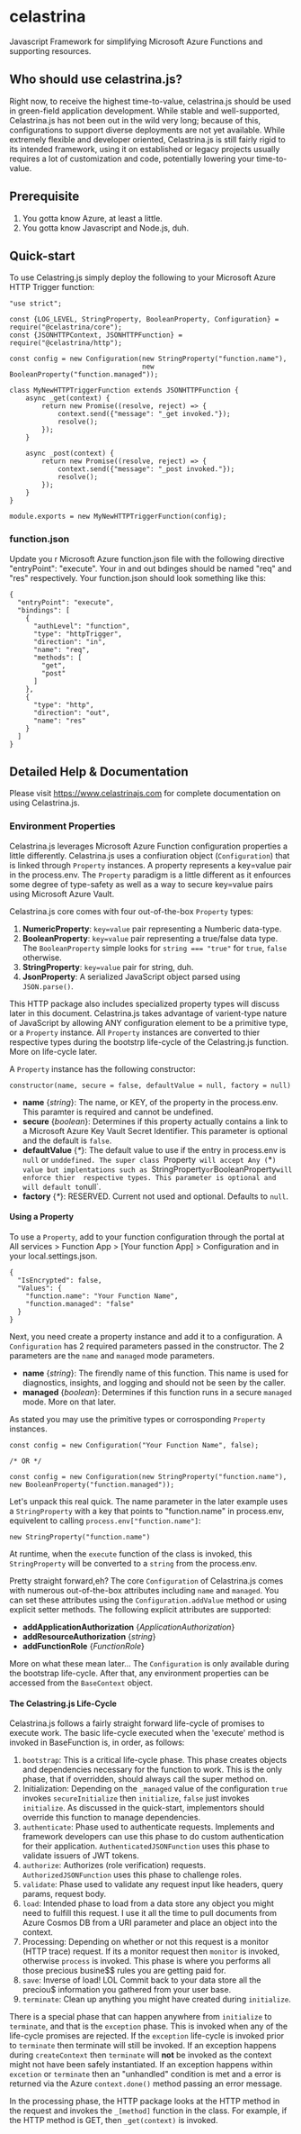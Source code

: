 # celastrina
Javascript Framework for simplifying Microsoft Azure Functions and supporting resources.

## Who should use celastrina.js?
Right now, to receive the highest time-to-value, celastrina.js should be used in green-field application development. 
While stable and well-supported, Celastrina.js has not been out in the wild very long; because of this, configurations 
to support diverse deployments are not yet available. While extremely flexible and developer oriented, Celastrina.js is
still fairly rigid to its intended framework, using it on established or legacy projects usually requires a lot of 
customization and code, potentially lowering your time-to-value.

## Prerequisite
1. You gotta know Azure, at least a little.
2. You gotta know Javascript and Node.js, duh.

## Quick-start
To use Celastring.js simply deploy the following to your Microsoft Azure HTTP Trigger function:

```
"use strict";

const {LOG_LEVEL, StringProperty, BooleanProperty, Configuration} = require("@celastrina/core");
const {JSONHTTPContext, JSONHTTPFunction} = require("@celastrina/http");

const config = new Configuration(new StringProperty("function.name"),
                                 new BooleanProperty("function.managed"));

class MyNewHTTPTriggerFunction extends JSONHTTPFunction {
    async _get(context) {
        return new Promise((resolve, reject) => {
            context.send({"message": "_get invoked."});
            resolve();
        });
    }

    async _post(context) {
        return new Promise((resolve, reject) => {
            context.send({"message": "_post invoked."});
            resolve();
        });
    }
}

module.exports = new MyNewHTTPTriggerFunction(config);

```

### function.json
Update you r Microsoft Azure function.json file with the following directive "entryPoint": "execute". Your in and out 
bdinges should be named "req" and "res" respectively. Your function.json should look something like this:

```
{
  "entryPoint": "execute",
  "bindings": [
    {
      "authLevel": "function",
      "type": "httpTrigger",
      "direction": "in",
      "name": "req",
      "methods": [
        "get",
        "post"
      ]
    },
    {
      "type": "http",
      "direction": "out",
      "name": "res"
    }
  ]
}
```

## Detailed Help & Documentation
Please visit https://www.celastrinajs.com for complete documentation on using Celastrina.js.

### Environment Properties
Celastrina.js leverages Microsoft Azure Function configuration properties a little differently. Celastrina.js uses a 
confiuration object (`Configuration`) that is linked through `Property` instances. A property represents a key=value pair in the 
process.env. The `Property` paradigm is a little different as it enfources some degree of type-safety as well as a 
way to secure key=value pairs using Microsoft Azure Vault.

Celastrina.js core comes with four out-of-the-box `Property` types:

1. **NumericProperty**: `key=value` pair representing a Numberic data-type.
2. **BooleanProperty**: `key=value` pair representing a true/false data type. The `BooleanProperty` simple looks for 
`string === "true"` for `true`, `false` otherwise.
3. **StringProperty**: `key=value` pair for string, duh.
4. **JsonProperty**: A serialized JavaScript object parsed using `JSON.parse()`.

This HTTP package also includes specialized property types will discuss later in this document. Celastrina.js takes 
advantage of varient-type nature of JavaScript by allowing ANY configuration element to be a primitive type, or a 
`Property` instance. All `Property` instances are converted to thier respective types during the bootstrp life-cycle of 
the Celastring.js function. More on life-cycle later.

A `Property` instance has the following constructor:

```
constructor(name, secure = false, defaultValue = null, factory = null)
```

- **name** {_string_}: The name, or KEY, of the property in the process.env. This paramter is required and cannot be 
undefined.
- **secure** {_boolean_}: Determines if this property actually contains a link to a Microsoft Azure Key Vault Secret 
Identifier. This parameter is optional and the default is `false`.
- **defaultValue** {_\*_}: The default value to use if the entry in process.env is `null` or `unddefined. The super
class `Property` will accept Any (`*`) value but implentations such as `StringProperty` or `BooleanProperty` will enforce thier 
respective types. This parameter is optional and will default to `null`.
- **factory** {_\*_}: RESERVED. Current not used and optional. Defaults to `null`.

#### Using a Property
To use a `Property`, add to your function configuration through the portal at All services > Function App > 
\[Your function App\] > Configuration and in your local.settings.json.

```
{
  "IsEncrypted": false,
  "Values": {
    "function.name": "Your Function Name",
    "function.managed": "false"
  }
}
```

Next, you need create a property instance and add it to a configuration. A `Configuration` has 2 required parameters passed 
in the constructor. The 2 parameters are the `name` and `managed` mode parameters. 

- **name** {_string_}: The firendly name of this function. This name is used for diagnostics, insights, and logging and 
should not be seen by the caller.
- **managed** {_boolean_}: Determines if this function runs in a secure `managed` mode. More on that later.

As stated you may use the primitive types or corrosponding `Property` instances.

```
const config = new Configuration("Your Function Name", false);

/* OR */

const config = new Configuration(new StringProperty("function.name"), new BooleanProperty("function.managed"));

```
Let's unpack this real quick. The name parameter in the later example uses a `StringProperty` with a key that points to 
"function.name" in process.env, equivelent to calling `process.env["function.name"]`:

```
new StringProperty("function.name")
```

At runtime, when the `execute` function of the class is invoked, this `StringProperty` will be converted to a `string` from 
the process.env.

Pretty straight forward,eh? The core `Configuration` of Celastrina.js comes with numerous out-of-the-box attributes 
including `name` and `managed`. You can set these attributes using the `Configuration.addValue` method or using explicit 
setter methods. The following explicit attributes are supported:

- **addApplicationAuthorization** {_ApplicationAuthorization_}
- **addResourceAuthorization** {_string_}
- **addFunctionRole** {_FunctionRole_}

More on what these mean later... The `Configuration` is only available during the bootstrap life-cycle. After that, any 
environment properties can be accessed from the `BaseContext` object.

#### The Celastring.js Life-Cycle
Celastrina.js follows a fairly straight forward life-cycle of promises to execute work. The basic life-cycle executed 
when the 'execute' method is invoked in BaseFunction is, in order, as follows:

1. `bootstrap`: This is a critical life-cycle phase. This phase creates objects and dependencies necessary for the 
function to work. This is the only phase, that if overridden, should always call the super method on.
2. Initialization: Depending on the `_managed` value of the configuration `true` invokes `secureInitialize` then 
`initialize`, `false` just invokes `initialize`. As discussed in the quick-start, implementors should override this 
function to manage dependencies.
3. `authenticate`: Phase used to authenticate requests. Implements and framework developers can use this phase to do 
custom authentication for their application. `AuthenticatedJSONFunction` uses this phase to validate issuers of JWT 
tokens.
4. `authorize`: Authorizes (role verification) requests. `AuthorizedJSONFunction` uses this phase to challenge roles.
5. `validate`: Phase used to validate any request input like headers, query params, request body.
6. `load`: Intended phase to load from a data store any object you might need to fulfill this request. I use it all the 
time to pull documents from Azure Cosmos DB from a URI parameter and place an object into the context.
7. Processing: Depending on whether or not this request is a monitor (HTTP trace) request. If its a monitor request then
`monitor` is invoked, otherwise `process` is invoked. This phase is where you performs all those precious busine$$ 
rules you are getting paid for.
8. `save`: Inverse of load! LOL Commit back to your data store all the preciou$ information you gathered from your user 
base.
9. `terminate`: Clean up anything you might have created during `initialize`.

There is a special phase that can happen anywhere from `initialize` to `terminate`, and that is the `exception` phase. 
This is invoked when any of the life-cycle promises are rejected. If the `exception` life-cycle is invoked prior to 
`terminate` then terminate will still be invoked. If an exception happens during `createContext` then `terminate` will 
**not** be invoked as the context might not have been safely instantiated. If an exception happens within `excetion` or 
`terminate` then an &quot;unhandled&quot; condition is met and a error is returned via the Azure `context.done()` method 
passing an error message.

In the processing phase, the HTTP package looks at the HTTP method in the request and invokes the `_[method]` function 
in the class. For example, if the HTTP method is GET, then `_get(context)` is invoked.
